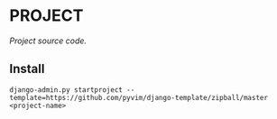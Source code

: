 # PROJECT #
*Project source code.*

## Install ##
`django-admin.py startproject --template=https://github.com/pyvim/django-template/zipball/master <project-name>`
